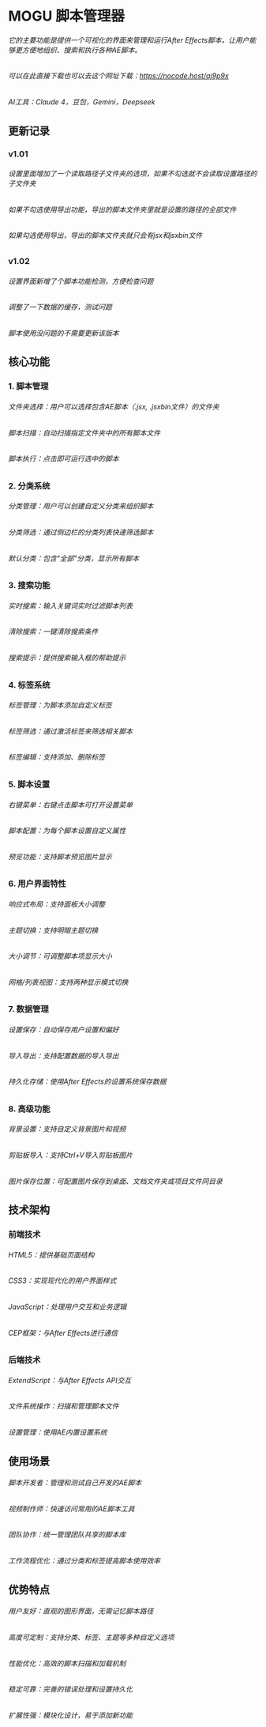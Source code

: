 # MOGU 脚本管理器
###### 它的主要功能是提供一个可视化的界面来管理和运行After Effects脚本，让用户能够更方便地组织、搜索和执行各种AE脚本。
###### 可以在此直接下载也可以去这个网址下载：https://nocode.host/aj9p9x
###### AI工具：Claude 4，豆包，Gemini，Deepseek

## 更新记录
### v1.01
###### 设置里面增加了一个读取路径子文件夹的选项，如果不勾选就不会读取设置路径的子文件夹
###### 如果不勾选使用导出功能，导出的脚本文件夹里就是设置的路径的全部文件
###### 如果勾选使用导出，导出的脚本文件夹就只会有jsx和jsxbin文件
### v1.02
###### 设置界面新增了个脚本功能检测，方便检查问题
###### 调整了一下数据的缓存，测试问题
###### 脚本使用没问题的不需要更新该版本

## 核心功能
### 1. 脚本管理
###### 文件夹选择：用户可以选择包含AE脚本（.jsx, .jsxbin文件）的文件夹
###### 脚本扫描：自动扫描指定文件夹中的所有脚本文件
###### 脚本执行：点击即可运行选中的脚本
### 2. 分类系统
###### 分类管理：用户可以创建自定义分类来组织脚本
###### 分类筛选：通过侧边栏的分类列表快速筛选脚本
###### 默认分类：包含"全部"分类，显示所有脚本
### 3. 搜索功能
###### 实时搜索：输入关键词实时过滤脚本列表
###### 清除搜索：一键清除搜索条件
###### 搜索提示：提供搜索输入框的帮助提示
### 4. 标签系统
###### 标签管理：为脚本添加自定义标签
###### 标签筛选：通过激活标签来筛选相关脚本
###### 标签编辑：支持添加、删除标签
### 5. 脚本设置
###### 右键菜单：右键点击脚本可打开设置菜单
###### 脚本配置：为每个脚本设置自定义属性
###### 预览功能：支持脚本预览图片显示
### 6. 用户界面特性
###### 响应式布局：支持面板大小调整
###### 主题切换：支持明暗主题切换
###### 大小调节：可调整脚本项显示大小
###### 网格/列表视图：支持两种显示模式切换
### 7. 数据管理
###### 设置保存：自动保存用户设置和偏好
###### 导入导出：支持配置数据的导入导出
###### 持久化存储：使用After Effects的设置系统保存数据
### 8. 高级功能
###### 背景设置：支持自定义背景图片和视频
###### 剪贴板导入：支持Ctrl+V导入剪贴板图片
###### 图片保存位置：可配置图片保存到桌面、文档文件夹或项目文件同目录
## 技术架构
### 前端技术
###### HTML5：提供基础页面结构
###### CSS3：实现现代化的用户界面样式
###### JavaScript：处理用户交互和业务逻辑
###### CEP框架：与After Effects进行通信
### 后端技术
###### ExtendScript：与After Effects API交互
###### 文件系统操作：扫描和管理脚本文件
###### 设置管理：使用AE内置设置系统

## 使用场景
###### 脚本开发者：管理和测试自己开发的AE脚本
###### 视频制作师：快速访问常用的AE脚本工具
###### 团队协作：统一管理团队共享的脚本库
###### 工作流程优化：通过分类和标签提高脚本使用效率
## 优势特点
###### 用户友好：直观的图形界面，无需记忆脚本路径
###### 高度可定制：支持分类、标签、主题等多种自定义选项
###### 性能优化：高效的脚本扫描和加载机制
###### 稳定可靠：完善的错误处理和设置持久化
###### 扩展性强：模块化设计，易于添加新功能
